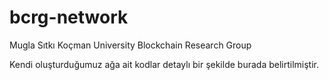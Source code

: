 # bcrg-network

Mugla Sıtkı Koçman University Blockchain Research Group 


Kendi oluşturduğumuz ağa ait kodlar detaylı bir şekilde burada belirtilmiştir.